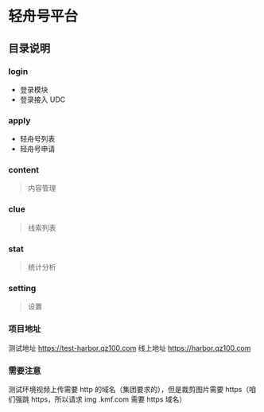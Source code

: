 # 轻舟号平台

## 目录说明

### login

- 登录模块
- 登录接入 UDC

### apply

- 轻舟号列表
- 轻舟号申请

### content

> 内容管理

### clue

> 线索列表

### stat

> 统计分析

### setting

> 设置

### 项目地址

测试地址 https://test-harbor.qz100.com
线上地址 https://harbor.qz100.com

### 需要注意

测试环境视频上传需要 http 的域名（集团要求的），但是裁剪图片需要 https（咱们强跳 https，所以请求 img
.kmf.com 需要 https 域名）
